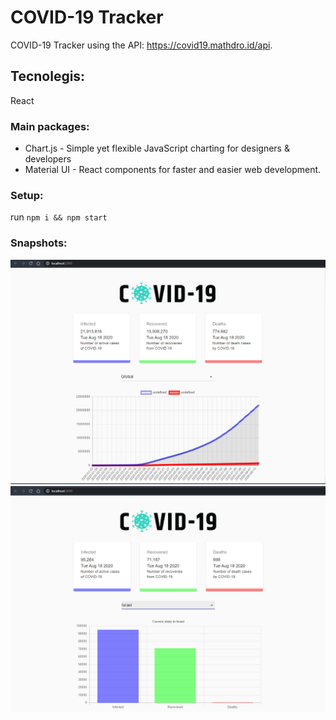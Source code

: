 # COVID-19 Tracker #
COVID-19 Tracker using the API: https://covid19.mathdro.id/api.

## Tecnolegis: ##
React
### Main packages: ### 
* Chart.js - Simple yet flexible JavaScript charting for designers & developers
* Material UI - React components for faster and easier web development.

### Setup: ###
run `npm i && npm start`

### Snapshots: ###
![snapshot](snapshots/Global.PNG)
![snapshot](snapshots/Israel.PNG)
